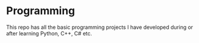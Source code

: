 # Programming
This repo has all the basic programming projects I have developed during or after learning Python, C++, C# etc.
